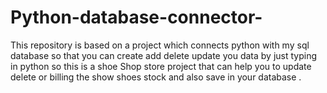 # Python-database-connector-
This repository is based on a project which connects python with my sql database so that you can create add delete update you data by just typing in python so this is a shoe Shop store project that can help you to update delete or billing the show shoes stock and also save in your database .

